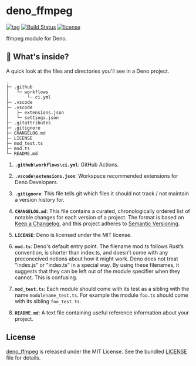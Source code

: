 # deno_ffmpeg

[![tag](https://img.shields.io/github/release/justjavac/deno_ffmpeg)](https://github.com/justjavac/deno_ffmpeg/releases)
[![Build Status](https://github.com/justjavac/deno_ffmpeg/workflows/ci/badge.svg?branch=master)](https://github.com/justjavac/deno_ffmpeg/actions)
[![license](https://img.shields.io/github/license/justjavac/deno_ffmpeg)](https://github.com/justjavac/deno_ffmpeg/blob/master/LICENSE)

ffmpeg module for Deno.

## 🧐 What's inside?

A quick look at the files and directories you'll see in a Deno project.

    .
    ├─ .github
    │   └─ workflows
    │       └─ ci.yml
    ├─ .vscode
    ├─ .vscode
    │   ├─ extensions.json
    │   └─ settings.json
    ├─ .gitattributes
    ├─ .gitignore
    ├─ CHANGELOG.md
    ├─ LICENSE
    ├─ mod_test.ts
    ├─ mod.ts
    └─ README.md

1.  **`.github\workflows\ci.yml`**: GitHub Actions.

1.  **`.vscode\extensions.json`**: Workspace recommended extensions for Deno Developers.

1.  **`.gitignore`**: This file tells git which files it should not track / not maintain a version history for.

1.  **`CHANGELOG.md`**: This file contains a curated, chronologically ordered list of notable changes for each version of a project. The format is based on [Keep a Changelog](https://keepachangelog.com/en/1.0.0/),
    and this project adheres to [Semantic Versioning](https://semver.org/spec/v2.0.0.html).

1.  **`LICENSE`**: Deno is licensed under the MIT license.

1.  **`mod.ts`**: Deno's default entry point. The filename mod.ts follows Rust’s convention, is shorter than index.ts, and doesn’t come with any preconceived notions about how it might work. Deno does not treat "index.js" or "index.ts" in a special way. By using these filenames, it suggests that they can be left out of the module specifier when they cannot. This is confusing.

1.  **`mod_test.ts`**: Each module should come with its test as a sibling with the name `modulename_test.ts`. For example the module `foo.ts` should come with its sibling `foo_test.ts`.

1.  **`README.md`**: A text file containing useful reference information about your project.

## License

[deno_ffmpeg](https://github.com/justjavac/deno_ffmpeg) is released under the MIT License. See the bundled [LICENSE](./LICENSE) file for details.

